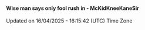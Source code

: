 #### Wise man says only fool rush in - McKidKneeKaneSir
Updated on 16/04/2025 - 16:15:42 (UTC) Time Zone

